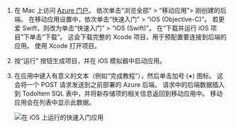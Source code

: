
1. 在 Mac 上访问 [Azure 门户]。 依次单击“浏览全部” > “移动应用”> 刚创建的后端。 在移动应用设置中，依次单击“快速入门” > “iOS (Objective-C)”。 若更爱 Swift，则改为单击“快速入门” > “iOS (Swift)”。 在“下载并运行 iOS 项目”下单击“下载”。 这会下载完整的 Xcode 项目，用于预配置要连接到后端的应用。 使用 Xcode 打开项目。
2. 按“运行”  按钮生成项目，并在 iOS 模拟器中启动应用。
3. 在应用中键入有意义的文本（例如“完成教程”），然后单击加号 (**+**) 图标。 这会将一个 POST 请求发送到之前部署的 Azure 后端。 请求中的后端数据插入到 TodoItem SQL 表中，并将新存储项的相关信息返回到移动应用中。 移动应用会在列表中显示此数据。 

   ![在 iOS 上运行的快速入门应用](./media/app-service-mobile-ios-quickstart/mobile-quickstart-startup-ios.png)

[Azure 门户]: https://portal.azure.com/
